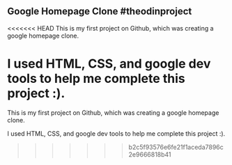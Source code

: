 ## **Google Homepage Clone #theodinproject**

<<<<<<< HEAD
This is my first project on Github, which was creating a google homepage clone.

I used HTML, CSS, and google dev tools to help me complete this project :). 
=======
This is my first project on Github, which was creating a google homepage clone. 

I used HTML, CSS, and google dev tools to help me complete this project :).
>>>>>>> b2c5f93576e6fe21f1aceda7896c2e9666818b41
